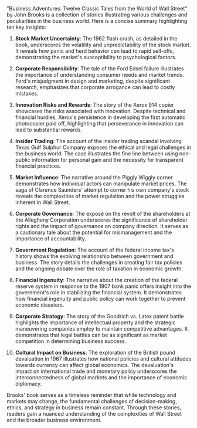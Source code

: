 "Business Adventures: Twelve Classic Tales from the World of Wall Street" by John Brooks is a collection of stories illustrating various challenges and peculiarities in the business world. Here is a concise summary highlighting ten key insights:

1. **Stock Market Uncertainty**: The 1962 flash crash, as detailed in the book, underscores the volatility and unpredictability of the stock market. It reveals how panic and herd behavior can lead to rapid sell-offs, demonstrating the market's susceptibility to psychological factors.

2. **Corporate Responsibility**: The tale of the Ford Edsel failure illustrates the importance of understanding consumer needs and market trends. Ford's misjudgment in design and marketing, despite significant research, emphasizes that corporate arrogance can lead to costly mistakes.

3. **Innovation Risks and Rewards**: The story of the Xerox 914 copier showcases the risks associated with innovation. Despite technical and financial hurdles, Xerox's persistence in developing the first automatic photocopier paid off, highlighting that perseverance in innovation can lead to substantial rewards.

4. **Insider Trading**: The account of the insider trading scandal involving Texas Gulf Sulphur Company exposes the ethical and legal challenges in the business world. The case illustrates the fine line between using non-public information for personal gain and the necessity for transparent financial practices.

5. **Market Influence**: The narrative around the Piggly Wiggly corner demonstrates how individual actors can manipulate market prices. The saga of Clarence Saunders' attempt to corner his own company's stock reveals the complexities of market regulation and the power struggles inherent in Wall Street.

6. **Corporate Governance**: The exposé on the revolt of the shareholders at the Allegheny Corporation underscores the significance of shareholder rights and the impact of governance on company direction. It serves as a cautionary tale about the potential for mismanagement and the importance of accountability.

7. **Government Regulation**: The account of the federal income tax's history shows the evolving relationship between government and business. The story details the challenges in creating fair tax policies and the ongoing debate over the role of taxation in economic growth.

8. **Financial Ingenuity**: The narrative about the creation of the federal reserve system in response to the 1907 bank panic offers insight into the government's role in stabilizing the financial system. It demonstrates how financial ingenuity and public policy can work together to prevent economic disasters.

9. **Corporate Strategy**: The story of the Goodrich vs. Latex patent battle highlights the importance of intellectual property and the strategic maneuvering companies employ to maintain competitive advantages. It demonstrates that legal battles can be as significant as market competition in determining business success.

10. **Cultural Impact on Business**: The exploration of the British pound devaluation in 1967 illustrates how national policies and cultural attitudes towards currency can affect global economics. The devaluation's impact on international trade and monetary policy underscores the interconnectedness of global markets and the importance of economic diplomacy.

Brooks' book serves as a timeless reminder that while technology and markets may change, the fundamental challenges of decision-making, ethics, and strategy in business remain constant. Through these stories, readers gain a nuanced understanding of the complexities of Wall Street and the broader business environment.